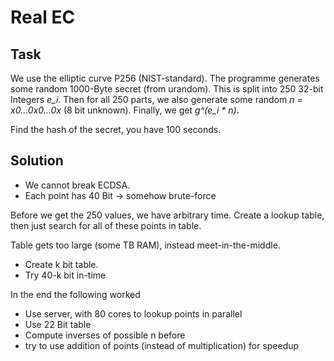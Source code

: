 # Real EC

## Task

We use the elliptic curve P256 (NIST-standard).
The programme generates some random 1000-Byte secret (from urandom).
This is split into 250 32-bit Integers *e_i*.
Then for all 250 parts, we also generate some random *n = x0...0x0...0x* (8 bit unknown).
Finally, we get *g^(e_i * n)*.

Find the hash of the secret, you have 100 seconds.

## Solution

* We cannot break ECDSA.
* Each point has 40 Bit -> somehow brute-force

Before we get the 250 values, we have arbitrary time.
Create a lookup table, then just search for all of these points in table.

Table gets too large (some TB RAM), instead meet-in-the-middle.
* Create k bit table.
* Try 40-k bit in-time

In the end the following worked
* Use server, with 80 cores to lookup points in parallel
* Use 22 Bit table
* Compute inverses of possible n before
* try to use addition of points (instead of multiplication) for speedup
